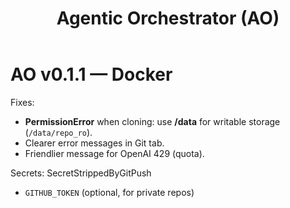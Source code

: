 ﻿---
title: Agentic Orchestrator (AO)
emoji: 🧠
colorFrom: green
colorTo: blue
sdk: docker
sdk_version: "1"
app_file: app.py
pinned: false
---

# AO v0.1.1 — Docker

Fixes:
- **PermissionError** when cloning: use **/data** for writable storage (`/data/repo_ro`).
- Clearer error messages in Git tab.
- Friendlier message for OpenAI 429 (quota).

Secrets:
SecretStrippedByGitPush
- `GITHUB_TOKEN` (optional, for private repos)


